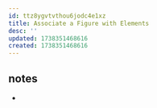 ```yaml
---
id: ttz8ygvtvthou6jodc4e1xz
title: Associate a Figure with Elements
desc: ''
updated: 1738351468616
created: 1738351468616
---
```


## notes

- 
